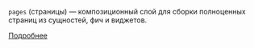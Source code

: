 `pages` (страницы) — композиционный слой для сборки полноценных страниц из сущностей, фич и виджетов.

[Подробнее](https://feature-sliced.design/ru/docs/get-started/overview)
